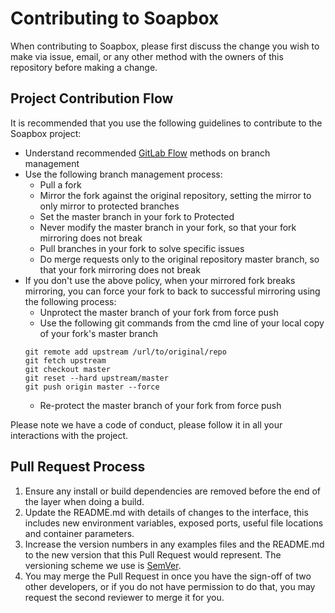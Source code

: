 # Contributing to Soapbox

When contributing to Soapbox, please first discuss the change you wish to make via issue,
email, or any other method with the owners of this repository before making a change.

## Project Contribution Flow

It is recommended that you use the following guidelines to contribute to the Soapbox project:

* Understand recommended [GitLab Flow](https://www.youtube.com/watch?v=InKNIvky2KE) methods on branch management
* Use the following branch management process:
    * Pull a fork
    * Mirror the fork against the original repository, setting the mirror to only mirror to protected branches
    * Set the master branch in your fork to Protected
    * Never modify the master branch in your fork, so that your fork mirroring does not break
    * Pull branches in your fork to solve specific issues
    * Do merge requests only to the original repository master branch, so that your fork mirroring does not break
* If you don't use the above policy, when your mirrored fork breaks mirroring, you can force your fork to back to successful mirroring using the following process:
    * Unprotect the master branch of your fork from force push
    * Use the following git commands from the cmd line of your local copy of your fork's master branch
    ```
    git remote add upstream /url/to/original/repo
    git fetch upstream
    git checkout master
    git reset --hard upstream/master  
    git push origin master --force
    ```
    * Re-protect the master branch of your fork from force push    

Please note we have a code of conduct, please follow it in all your interactions with the project.

## Pull Request Process

1. Ensure any install or build dependencies are removed before the end of the layer when doing a
   build.
2. Update the README.md with details of changes to the interface, this includes new environment
   variables, exposed ports, useful file locations and container parameters.
3. Increase the version numbers in any examples files and the README.md to the new version that this
   Pull Request would represent. The versioning scheme we use is [SemVer](http://semver.org/).
4. You may merge the Pull Request in once you have the sign-off of two other developers, or if you
   do not have permission to do that, you may request the second reviewer to merge it for you.
